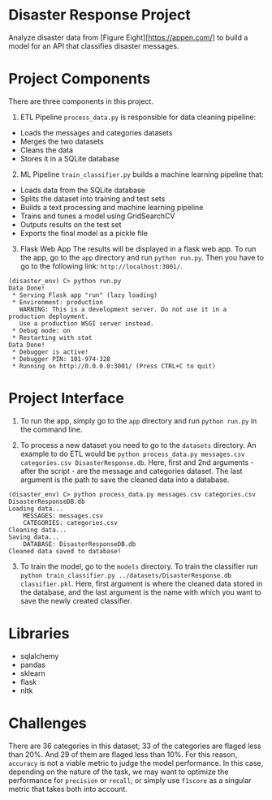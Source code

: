 # Disaster Response Project

Analyze disaster data from [Figure Eight][https://appen.com/] to build a model for an API that classifies disaster messages.


# Project Components
There are three components in this project.

1. ETL Pipeline
`process_data.py` is responsible for data cleaning pipeline:

- Loads the messages and categories datasets
- Merges the two datasets
- Cleans the data
- Stores it in a SQLite database

2. ML Pipeline
`train_classifier.py` builds a machine learning pipeline that:

- Loads data from the SQLite database
- Splits the dataset into training and test sets
- Builds a text processing and machine learning pipeline
- Trains and tunes a model using GridSearchCV
- Outputs results on the test set
- Exports the final model as a pickle file

3. Flask Web App
The results will be displayed in a flask web app. To run the app, go to the `app` directory and run `python run.py`. Then you have to go to the following link: `http://localhost:3001/`.
```
(disaster_env) C> python run.py
Data Done!
 * Serving Flask app "run" (lazy loading)
 * Environment: production
   WARNING: This is a development server. Do not use it in a production deployment.
   Use a production WSGI server instead.
 * Debug mode: on
 * Restarting with stat
Data Done!
 * Debugger is active!
 * Debugger PIN: 101-974-328
 * Running on http://0.0.0.0:3001/ (Press CTRL+C to quit)
```


# Project Interface
1. To run the app, simply go to the `app` directory and run `python run.py` in the command line.

2. To process a new dataset you need to go to the `datasets` directory. An example to do ETL would be `python process_data.py messages.csv categories.csv DisasterResponse.db`. 
Here, first and 2nd arguments - after the script - are the message and categories dataset. The last argument is the path to save the cleaned data into a database. 
```
(disaster_env) C> python process_data.py messages.csv categories.csv DisasterResponseDB.db
Loading data...
    MESSAGES: messages.csv
    CATEGORIES: categories.csv
Cleaning data...
Saving data...
    DATABASE: DisasterResponseDB.db
Cleaned data saved to database!
```

3. To train the model, go to the `models` directory. To train the classifier run `python train_classifier.py ../datasets/DisasterResponse.db classifier.pkl`.
Here, first argument is where the cleaned data stored in the database, and the last argument is the name with which you want to save the newly created classifier. 

# Libraries
- sqlalchemy
- pandas
- sklearn
- flask
- nltk

# Challenges
There are 36 categories in this dataset; 33 of the categories are flaged less than 20%. And 29 of them are flaged less than 10%. For this reason, `accuracy` is not a viable metric to judge the model performance. In this case, depending on the nature of the task, we may want to optimize the performance for `precision` or `recall`; or simply use `f1score` as a singular metric that takes both into account. 
